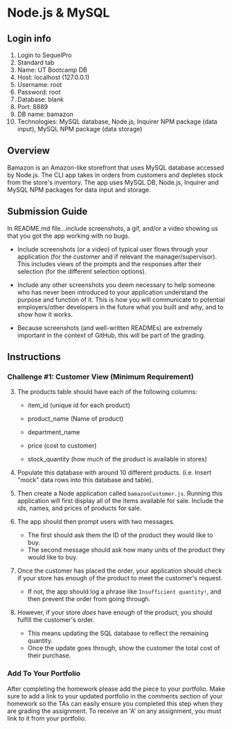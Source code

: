 # Node.js & MySQL

## Login info

1. Login to SequelPro
2. Standard tab
3. Name: UT Bootcamp DB
4. Host: localhost (127.0.0.1)
5. Username: root
6. Password: root
7. Database: blank
8. Port: 8889
9. DB name: bamazon
10. Technologies: MySQL database, Node.js, Inquirer NPM package (data input), MySQL NPM package (data storage)

## Overview

Bamazon is an Amazon-like storefront that uses MySQL database accessed by Node.js. The CLI app takes in orders from customers and depletes stock from the store's inventory. The app uses MySQL DB, Node.js, Inquirer and MySQL NPM packages for data input and storage.

## Submission Guide

In README.md file...include screenshots, a gif, and/or a video showing us that you got the app working with no bugs.

* Include screenshots (or a video) of typical user flows through your application (for the customer and if relevant the manager/supervisor). This includes views of the prompts and the responses after their selection (for the different selection options).

* Include any other screenshots you deem necessary to help someone who has never been introduced to your application understand the purpose and function of it. This is how you will communicate to potential employers/other developers in the future what you built and why, and to show how it works. 

* Because screenshots (and well-written READMEs) are extremely important in the context of GitHub, this will be part of the grading.



## Instructions

### Challenge #1: Customer View (Minimum Requirement)


3. The products table should have each of the following columns:

   * item_id (unique id for each product)

   * product_name (Name of product)

   * department_name

   * price (cost to customer)

   * stock_quantity (how much of the product is available in stores)

4. Populate this database with around 10 different products. (i.e. Insert "mock" data rows into this database and table).

5. Then create a Node application called `bamazonCustomer.js`. Running this application will first display all of the items available for sale. Include the ids, names, and prices of products for sale.

6. The app should then prompt users with two messages.

   * The first should ask them the ID of the product they would like to buy.
   * The second message should ask how many units of the product they would like to buy.

7. Once the customer has placed the order, your application should check if your store has enough of the product to meet the customer's request.

   * If not, the app should log a phrase like `Insufficient quantity!`, and then prevent the order from going through.

8. However, if your store _does_ have enough of the product, you should fulfill the customer's order.
   * This means updating the SQL database to reflect the remaining quantity.
   * Once the update goes through, show the customer the total cost of their purchase.


### Add To Your Portfolio

After completing the homework please add the piece to your portfolio. Make sure to add a link to your updated portfolio in the comments section of your homework so the TAs can easily ensure you completed this step when they are grading the assignment. To receive an 'A' on any assignment, you must link to it from your portfolio.

